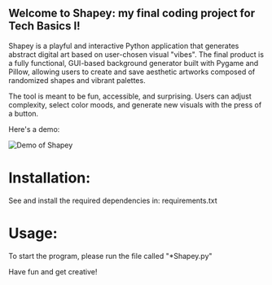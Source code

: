 ## Welcome to Shapey: my final coding project for Tech Basics I!

Shapey is a playful and interactive Python application that generates abstract digital art based on user-chosen visual "vibes". 
The final product is a fully functional, GUI-based background generator built with Pygame and Pillow, allowing users to create and save aesthetic artworks composed of randomized shapes and vibrant palettes.

The tool is meant to be fun, accessible, and surprising. Users can adjust complexity, select color moods, and generate new visuals with the press of a button.

Here's a demo:


![Demo of Shapey](media/shapey_program_showcase.gif)


# **Installation:**
See and install the required dependencies in: requirements.txt

# **Usage:**
To start the program, please run the file called "*Shapey.py"

Have fun and get creative!